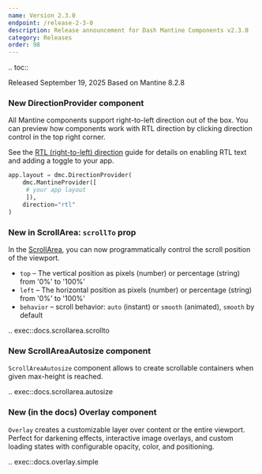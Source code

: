 ```yaml
---
name: Version 2.3.0
endpoint: /release-2-3-0
description: Release announcement for Dash Mantine Components v2.3.0
category: Releases
order: 98
---
```


.. toc::

Released September 19, 2025
Based on Mantine 8.2.8

### New DirectionProvider component

All Mantine components support right-to-left direction out of the box. You can preview how components work with RTL
direction by clicking direction control in the top right corner.

See the [RTL (right-to-left) direction](/rtl)  guide for details on enabling RTL text and adding a toggle to your app.


```python
app.layout = dmc.DirectionProvider(
    dmc.MantineProvider([
     # your app layout
     ]),
    direction="rtl"
)
```


### New in ScrollArea: `scrollTo` prop 

In the [ScrollArea](/components/scrollarea), you can now programmatically control the scroll position of the viewport.

  * `top` – The vertical position as pixels (number) or percentage (string) from '0%' to '100%'
  * `left` – The horizontal position as pixels (number) or percentage (string) from '0%' to '100%'
  * `behavior` – scroll behavior: `auto` (instant) or `smooth` (animated), `smooth` by default

.. exec::docs.scrollarea.scrollto


### New ScrollAreaAutosize component

`ScrollAreaAutosize` component allows to create scrollable containers when given max-height is reached.

.. exec::docs.scrollarea.autosize



### New (in the docs) Overlay component

`Overlay` creates a customizable  layer over content or the entire viewport. Perfect for darkening effects, interactive
image overlays, and custom loading states with configurable opacity, color, and positioning.

.. exec::docs.overlay.simple


